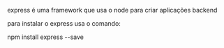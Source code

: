 express é uma framework que usa o node para criar aplicações backend

para instalar o express usa o comando:

npm install express --save